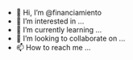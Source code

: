 - 👋 Hi, I’m @financiamiento
- 👀 I’m interested in ...
- 🌱 I’m currently learning ...
- 💞️ I’m looking to collaborate on ...
- 📫 How to reach me ...

<!---
financiamiento/financiamiento is a ✨ special ✨ repository because its `README.md` (this file) appears on your GitHub profile.
You can click the Preview link to take a look at your changes.
--->
